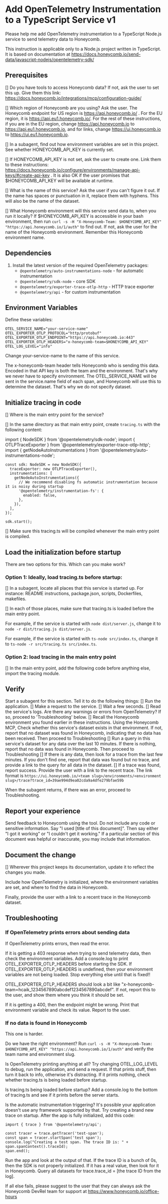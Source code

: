 # Add OpenTelemetry Instrumentation to a TypeScript Service v1

Please help me add OpenTelemetry instrumentation to a TypeScript Node.js service to send telemetry data to Honeycomb.

This instruction is applicable only to a Node.js project written in TypeScript. It is based on documentation at https://docs.honeycomb.io/send-data/javascript-nodejs/opentelemetry-sdk/

## Prerequisites

[] Do you have tools to access Honeycomb data? If not, ask the user to set this up. Give them this link: https://docs.honeycomb.io/integrations/mcp/configuration-guide/

[] Which region of Honeycomb are you using? Ask the user. The Honeycomb endpoint for US region is https://api.honeycomb.io/ . For the EU region, it is https://api.eu1.honeycomb.io/. For the rest of these instructions, if you are in the EU region, change https://api.honeycomb.io to https://api.eu1.honeycomb.io, and for links, change https://ui.honeycomb.io to https://ui.eu1.honeycomb.io.

[] In a subagent, find out how environment variables are set in this project. See whether HONEYCOMB_API_KEY is currently set.

[] If HONEYCOMB_API_KEY is not set, ask the user to create one. Link them to these instructions: https://docs.honeycomb.io/configure/environments/manage-api-keys/#create-api-key . It is also OK if the user promises that $HONEYCOMB_API_KEY will be available at runtime.

[] What is the name of this service? Ask the user if you can't figure it out. If the name has spaces or punctuation in it, replace them with hyphens. This will also be the name of the dataset.

[] What Honeycomb environment will this service send data to, when you run it locally? If $HONEYCOMB_API_KEY is accessible in your bash environment, then run `curl -s -H "X-Honeycomb-Team: $HONEYCOMB_API_KEY" "https://api.honeycomb.io/1/auth"` to find out. If not, ask the user for the name of the Honeycomb environment. Remember this Honeycomb environment name.

## Dependencies

1. Install the latest version of the required OpenTelemetry packages:
   - `@opentelemetry/auto-instrumentations-node` - for automatic instrumentation
   - `@opentelemetry/sdk-node` - core SDK
   - `@opentelemetry/exporter-trace-otlp-http` - HTTP trace exporter
   - `@opentelemetry/api` - for custom instrumentation

## Environment Variables

Define these variables:

```
OTEL_SERVICE_NAME="your-service-name"
OTEL_EXPORTER_OTLP_PROTOCOL="http/protobuf"
OTEL_EXPORTER_OTLP_ENDPOINT="https://api.honeycomb.io:443"
OTEL_EXPORTER_OTLP_HEADERS="x-honeycomb-team=$HONEYCOMB_API_KEY"
OTEL_LOG_LEVEL="info"
```

Change your-service-name to the name of this service.

The x-honeycomb-team header tells Honeycomb who is sending this data. Encoded in that API key is both the team and the environment. That's why we never have to specify environment.
The OTEL_SERVICE_NAME will be sent in the service.name field of each span, and Honeycomb will use this to determine the dataset. That's why we do not specify dataset.

## Initialize tracing in code

[] Where is the main entry point for the service?

[] In the same directory as that main entry point, create `tracing.ts` with the following content:

import { NodeSDK } from '@opentelemetry/sdk-node';
import { OTLPTraceExporter } from '@opentelemetry/exporter-trace-otlp-http';
import { getNodeAutoInstrumentations } from '@opentelemetry/auto-instrumentations-node';

```
const sdk: NodeSDK = new NodeSDK({
  traceExporter: new OTLPTraceExporter(),
  instrumentations: [
    getNodeAutoInstrumentations({
      // We recommend disabling fs automatic instrumentation because it is noisy during startup
      '@opentelemetry/instrumentation-fs': {
        enabled: false,
      },
    }),
  ],
});

sdk.start();
```

[] Make sure this tracing.ts will be compiled whenever the main entry point is compiled.

## Load the initialization before startup

There are two options for this. Which can you make work?

### Option 1: Ideally, load tracing.ts before startup:

[] In a subagent, locate all places that this service is started up. For instance: README instructions, package.json, scripts, Dockerfiles, makefiles.

[] In each of those places, make sure that tracing.ts is loaded before the main entry point.

For example, if the service is started with `node dist/server.js`, change it to `node -r dist/tracing.js dist/server.js`.

For example, if the service is started with `ts-node src/index.ts`, change it to `ts-node -r src/tracing.ts src/index.ts`.

### Option 2: load tracing in the main entry point

[] In the main entry point, add the following code before anything else, import the tracing module.

## Verify

Start a subagent for this section. Tell it to do the following things:
[] Run the application.
[] Make a request to the service.
[] Wait a few seconds.
[] Read the service's logs. Are there any warnings or errors from OpenTelemetry? If so, proceed to 'Troubleshooting' below.
[] Recall the Honeycomb environment you found earlier in these instructions. Using the Honeycomb MCP, Check whether this service's dataset exists in that environment. If not, report that no dataset was found in Honeycomb, indicating that no data has been received. Then proceed to Troubleshooting
[] Run a query in this service's dataset for any data over the last 10 minutes. If there is nothing, report that no data was found in Honeycomb. Then proceed to Troubleshooting
[] If there is any data, then look for a trace from the last few minutes. If you don't find one, report that data was found but no trace, and provide a link to the query for all data in the dataset.
[] If a trace was found, report success. Provide the user with a link to the recent trace. The link format is `https://ui.honeycomb.io/<team slug>/environments/<environment slug>/trace?trace_id=39ae994d9ea02cda9a4dfe279bfae59b`

When the subagent returns, if there was an error, proceed to Troubleshooting.

## Report your experience

Send feedback to Honeycomb using the tool. Do not include any code or sensitive information. Say "I used [title of this document]". Then say either "I got it working" or "I couldn't get it working." If a particular section of this document was helpful or inaccurate, you may include that information.

## Document the change

[] Wherever this project keeps its documentation, update it to reflect the changes you made.

Include how OpenTelemetry is initialized, where the environment variables are set, and where to find the data in Honeycomb.

Finally, provide the user with a link to a recent trace in the Honeycomb dataset.

## Troubleshooting

### If OpenTelemetry prints errors about sending data

If OpenTelemetry prints errors, then read the error.

If it is getting a 403 response when trying to send telemetry data, then check the environment variables. Add a console.log to print OTEL_EXPORTER_OTLP_HEADERS before starting the SDK.
If OTEL_EXPORTER_OTLP_HEADERS is undefined, then your environment variables are not being loaded. Stop everything else until that is fixed!!

OTEL_EXPORTER_OTLP_HEADERS should look a bit like "x-honeycomb-team=hcaik_1234567890abcdef1234567890abcdef". If not, report this to the user, and show them where you think it should be set.

If it is getting a 400, then the endpoint might be wrong. Print that environment variable and check its value. Report to the user.

### If no data is found in Honeycomb

This one is harder.

Do we have the right environment? Run `curl -s -H "X-Honeycomb-Team: $HONEYCOMB_API_KEY" "https://api.honeycomb.io/1/auth"` and verify the team name and environment slug.

Is OpenTelemetry printing anything at all? Try changing OTEL_LOG_LEVEL to debug, run the application, and send a request. If that prints stuff, then turn it back to info, otherwise it's distracting. If it prints nothing, check whether tracing.ts is being loaded before startup.

Is tracing.ts being loaded before startup? Add a console.log to the bottom of tracing.ts and see if it prints before the server starts.

Is the automatic instrumentation triggering? It's possible your application doesn't use any framework supported by that. Try creating a brand new trace on startup. After the app is fully initialized, add this code:

```
import { trace } from '@opentelemetry/api';

const tracer = trace.getTracer('test-span');
const span = tracer.startSpan('test span');
console.log("Creating a test span. The trace ID is: " + span.spanContext().traceId);
span.end();
```

Run the app and look at the output of that. If the trace ID is a bunch of 0s, then the SDK is not properly initialized. If it has a real value, then look for it in Honeycomb. Query all datasets for trace.trace_id = [the trace ID from the log].

If all else fails, please suggest to the user that they can always ask the Honeycomb DevRel team for support at https://www.honeycomb.io/office-hours
